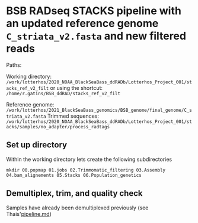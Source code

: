 # BSB RADseq STACKS pipeline with an updated reference genome `C_striata_v2.fasta` and new filtered reads

Paths:

Working directory: `/work/lotterhos/2020_NOAA_BlackSeaBass_ddRADb/Lotterhos_Project_001/stacks_ref_v2_filt`
or using the shortcut: `/home/r.gatins/BSB_ddRAD/stacks_ref_v2_filt`

Reference genome:   `/work/lotterhos/2021_BlackSeaBass_genomics/BSB_genome/final_genome/C_striata_v2.fasta`
Trimmed sequences: `/work/lotterhos/2020_NOAA_BlackSeaBass_ddRADb/Lotterhos_Project_001/stacks/samples/no_adapter/process_radtags`

## Set up directory
Within the working directory lets create the following subdirectories

```
mkdir 00.popmap 01.jobs 02.Trimmomatic_filtering 03.Assembly 04.bam_alignements 05.Stacks 06.Population_genetics
```

## Demultiplex, trim, and quality check
Samples have already been demultiplexed previously (see Thais'[pipeline.md](https://github.com/thais-neu/BlackSeaBass_project/blob/master/BSB_ddRAD/pipeline.md))


